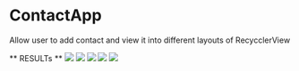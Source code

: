 # ContactApp
Allow user to add contact and view it into different layouts of RecycclerView 

** RESULTs **
![](app/src/main/res/drawable/pic1.png)
![](app/src/main/res/drawable/pic3.png)
![](app/src/main/res/drawable/main1.png)
![](app/src/main/res/drawable/main3.png)
![](app/src/main/res/drawable/pic4.png)
